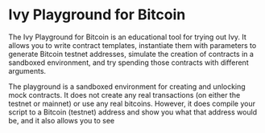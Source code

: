 # Ivy Playground for Bitcoin

The Ivy Playground for Bitcoin is an educational tool for trying out Ivy. It allows you to write contract templates, instantiate them with parameters to generate Bitcoin testnet addresses, simulate the creation of contracts in a sandboxed environment, and try spending those contracts with different arguments. 

The playground is a sandboxed environment for creating and unlocking mock contracts. It does not create any real transactions (on either the testnet or mainnet) or use any real bitcoins. However, it does compile your script to a Bitcoin (testnet) address and show you what that address would be, and it also allows you to see 